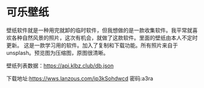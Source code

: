 # 可乐壁纸

壁纸软件就是一种用完就卸的临时软件，但我想做的是一款收集软件。我平常就喜欢各种自然风景的照片，这次有机会，就做了这款软件。里面的壁纸由本人不定时更新。 这是一款学习用的软件。加入了复制和下载功能。所有照片来自于unsplash。预览图为压缩图，原图很清晰。

壁纸列表数据：https://api.klbz.club/db.json

下载地址:https://wws.lanzous.com/ip3kSohdwcd
密码:a3ra
